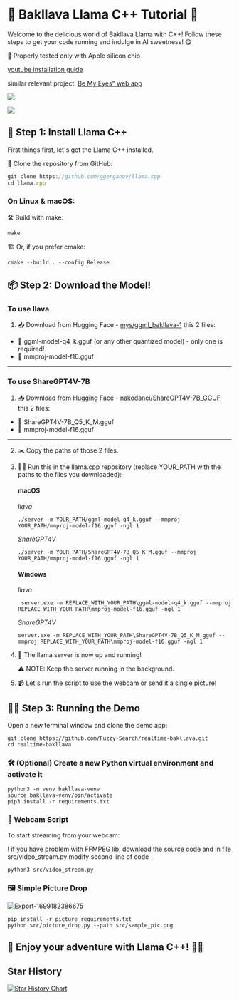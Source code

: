 # 🍰 Bakllava Llama C++ Tutorial 🦙

Welcome to the delicious world of Bakllava Llama with C++! Follow these steps to get your code running and indulge in AI sweetness! 😋

🚨 Properly tested only with Apple silicon chip

[youtube installation guide](https://youtu.be/UyRFbGK9QmI)

similar relevant project: [Be My Eyes" web app](https://github.com/lxe/llavavision#getting-started)

<a href="https://twitter.com/Karmedge" target="_blank"><img src="https://img.shields.io/badge/Twitter-%40karmedge-00000"></a>

<a href="https://www.linkedin.com/in/karmedge" target="_blank"><img src="https://img.shields.io/badge/LinkedIn-karmedge-informational"></a>

## 🚀 Step 1: Install Llama C++

First things first, let's get the Llama C++ installed.

🔗 Clone the repository from GitHub:
```jsx
git clone https://github.com/ggerganov/llama.cpp
cd llama.cpp
```
### On Linux & macOS:
🛠 Build with make:
```
make
```
🏗 Or, if you prefer cmake:
```
cmake --build . --config Release
```

## 📦 Step 2: Download the Model!
### To use llava
1. 📥 Download from Hugging Face - [mys/ggml_bakllava-1](https://huggingface.co/mys/ggml_bakllava-1/tree/main) this 2 files:
* 🌟 ggml-model-q4_k.gguf (or any other quantized model) - only one is required!
* 🧊 mmproj-model-f16.gguf
---
### To use ShareGPT4V-7B
1. 📥 Download from Hugging Face - [nakodanei/ShareGPT4V-7B_GGUF](https://huggingface.co/mys/ggml_bakllava-1/tree/main) this 2 files:
* 🌟 ShareGPT4V-7B_Q5_K_M.gguf
* 🧊 mmproj-model-f16.gguf
---

2. ✂️ Copy the paths of those 2 files.
3. 🏃‍♂️ Run this in the llama.cpp repository (replace YOUR_PATH with the paths to the files you downloaded):

    #### macOS
    *llava*
    ```
    ./server -m YOUR_PATH/ggml-model-q4_k.gguf --mmproj YOUR_PATH/mmproj-model-f16.gguf -ngl 1
    ```
    *ShareGPT4V*
    ```
    ./server -m YOUR_PATH/ShareGPT4V-7B_Q5_K_M.gguf --mmproj YOUR_PATH/mmproj-model-f16.gguf -ngl 1
    ```
    #### Windows
    *llava*
   ```
    server.exe -m REPLACE_WITH_YOUR_PATH\ggml-model-q4_k.gguf --mmproj REPLACE_WITH_YOUR_PATH\mmproj-model-f16.gguf -ngl 1

    ```
    *ShareGPT4V*
    ```
    server.exe -m REPLACE_WITH_YOUR_PATH\ShareGPT4V-7B_Q5_K_M.gguf --mmproj REPLACE_WITH_YOUR_PATH\mmproj-model-f16.gguf -ngl 1

    ```
4. 🎉 The llama server is now up and running!
    
    ⚠️ NOTE: Keep the server running in the background.
5. 📹 Let's run the script to use the webcam or send it a single picture!

## 🏃‍♀️ Step 3: Running the Demo
Open a new terminal window and clone the demo app:
```
git clone https://github.com/Fuzzy-Search/realtime-bakllava.git
cd realtime-bakllava
```
### 🛠 (Optional) Create a new Python virtual environment and activate it
```
python3 -m venv bakllava-venv
source bakllava-venv/bin/activate
pip3 install -r requirements.txt
```
### 🎥 Webcam Script
To start streaming from your webcam:

! if you have problem with FFMPEG lib, download the source code and in file src/video_stream.py modify second line of code

```
python3 src/video_stream.py
```

### 🖼 Simple Picture Drop
![Export-1699182386675](https://github.com/Fuzzy-Search/realtime-bakllava/assets/40468118/cc2384d9-1e16-4e94-a02c-47bd703d8ed7)

```
pip install -r picture_requirements.txt
python src/picture_drop.py --path src/sample_pic.png
```


## 📝 Enjoy your adventure with Llama C++! 🚀🦙

## Star History

[![Star History Chart](https://api.star-history.com/svg?repos=Fuzzy-Search/realtime-bakllava&type=Date)](https://star-history.com/#Fuzzy-Search/realtime-bakllava&Date)
